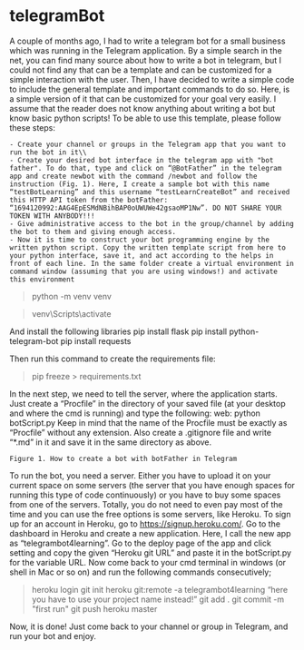 # telegramBot
A couple of months ago, I had to write a telegram bot for a small business which was running in the Telegram application. By a simple search in the net, you can find many source about how to write a bot in telegram, but I could not find any that can be a template and can be customized for a simple interaction with the user.  Then, I have decided to write a simple code to include the general template and important commands to do so. Here, is a simple version of it that can be customized for your goal very easily.  I assume that the reader does not know anything about writing a bot but know basic python scripts!
To be able to use this template, please follow these steps:

    - Create your channel or groups in the Telegram app that you want to run the bot in it\\
    - Create your desired bot interface in the telegram app with "bot father". To do that, type and click on “@BotFather” in the telegram app and create newbot with the command /newbot and follow the instruction (Fig. 1). Here, I create a sample bot with this name “testBotLearning” and this username “testLearnCreateBot” and received this HTTP API token from the botFather: “1694120992:AAG4EpESMdNBihBAP0oUWUWe42gsaoMP1Nw”. DO NOT SHARE YOUR TOKEN WITH ANYBODY!!!
    - Give administrative access to the bot in the group/channel by adding the bot to them and giving enough access.
    - Now it is time to construct your bot programming engine by the written python script. Copy the written template script from here to your python interface, save it, and act according to the helps in front of each line. In the same folder create a virtual environment in command window (assuming that you are using windows!) and activate this environment
    
>python -m venv venv

>venv\Scripts\activate

And install the following libraries
pip install flask
pip install python-telegram-bot
pip install requests

Then run this command to create the requirements file:
>pip freeze > requirements.txt

In the next step, we need to tell the server, where the application starts. Just create a “Procfile” in the directory of your saved file (at your desktop and where the cmd is running) and type the following: 
web: python botScript.py
Keep in mind that the name of the Procfile must be exactly as “Procfile” without any extension. Also create a .gitignore file and write “*.md” in it and save it in the same directory as above. 


    Figure 1. How to create a bot with botFather in Telegram


To run the bot, you need a server. Either you have to upload it on your current space on some servers (the server that you have enough spaces for running this type of code continuously) or you have to buy some spaces from one of the servers. Totally, you do not need to even pay most of the time and you can use the free options is some servers, like Heroku. To sign up for an account in Heroku, go to https://signup.heroku.com/. 
Go to the dashboard in Heroku and create a new application. Here, I call the new app as “telegrambot4learning”. Go to the deploy page of the app and click setting and copy the given “Heroku git URL” and paste it in the botScript.py for the variable URL.
Now come back to your cmd terminal in windows (or shell in Mac or so on) and run the following commands consecutively;
>heroku login
>git init
>heroku git:remote -a telegrambot4learning  “here you have to use your project name instead!”
>git add .
>git commit -m "first run"
>git push heroku master


Now, it is done! Just come back to your channel or group in Telegram, and run your bot and enjoy.

